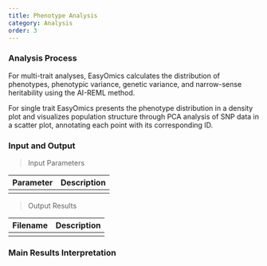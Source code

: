 ```yaml
---
title: Phenotype Analysis
category: Analysis
order: 3
---
```


### Analysis Process
For multi-trait analyses, EasyOmics calculates the distribution of phenotypes, phenotypic variance, genetic variance, and narrow-sense heritability using the AI-REML method. 

For single trait EasyOmics presents the phenotype distribution in a density plot and visualizes population structure through PCA analysis of SNP data in a scatter plot, annotating each point with its corresponding ID.

### Input and Output

> Input Parameters

|Parameter|Description|
|--|--|
|||

> Output Results

|Filename|Description|
|--|--|
|||

### Main Results Interpretation